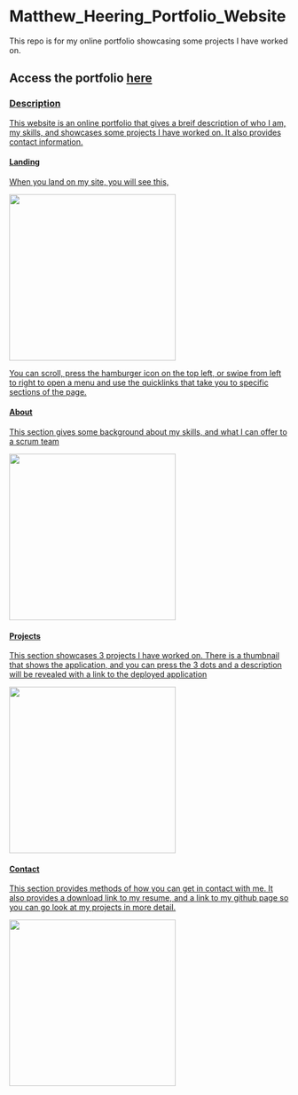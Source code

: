 # Matthew_Heering_Portfolio_Website
This repo is for my online portfolio showcasing some projects I have worked on.  

<h2>Access the portfolio <a href="https://mcheering.github.io/Matthew_Heering_Portfolio_Website/">here</h2>

<h3>Description</h3>
<p>This website is an online portfolio that gives a breif description of who I am, my skills, and showcases some projects I have worked on.  It also provides contact information.</p>

<h4>Landing</h4>
<p>When you land on my site, you will see this,</p>
<img src="public/images/portfolio_1.png"style="width: 300px">
<p>You can scroll, press the hamburger icon on the top left, or swipe from left to right to open a menu and use the quicklinks that take you to specific sections of the page. </p>

<h4>About</h4>
<p>This section gives some background about my skills, and what I can offer to a scrum team </p>
<img src="public/images/portfolio_2.png" style="width: 300px">

<h4>Projects</h4>
<p>This section showcases 3 projects I have worked on.  There is a thumbnail that shows the application, and you can press the 3 dots and a description will be revealed with a link to the deployed application</p>
<img src="public/images/portfolio_3.png" style="width: 300px">


<h4>Contact</h4>
<p>This section provides methods of how you can get in contact with me.  It also provides a download link to my resume, and a link to my github page so you can go look at my projects in more detail. </p>
<img src="public/images/portfolio_4.png" style="width: 300px">